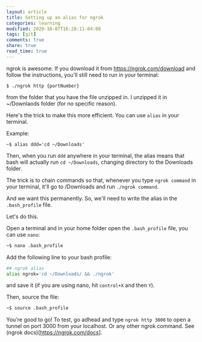```yaml
---
layout: article
title: Setting up an alias for ngrok
categories: learning
modified: 2020-10-07T16:28:11-04:00
tags: [git]
comments: true
share: true
read_time: true
---
```


ngrok is awesome. If you download it from <https://ngrok.com/download> and follow the instructions, you'll still need to run in your terminal:

```
$ ./ngrok http {portNumber}
```

from the folder that you have the file unzipped in. I unzipped it in ~/Downlaods folder (for no specific reason).

Here's the trick to make this more efficient. You can use `alias` in your terminal.

Example: 
```
~$ alias ddd='cd ~/Downloads'
```

Then, when you run `ddd` anywhere in your terminal, the alias means that bash will actually run `cd ~/Downloads`, changing directory to the Downloads folder.

The trick is to chain commands so that, whenever you type `ngrok command` in your terminal, it'll go to /Downloads and run `./ngrok command`.

And we want this permanently. So, we'll need to write the alias in the `.bash_profile` file.


Let's do this.

Open a terminal and in your home folder open the `.bash_profile` file, you can use `nano`:

```bash
~$ nano .bash_profile
```

Add the following line to your bash profile:


```bash
## ngrok alias
alias ngrok='cd ~/Downloads/ && ./ngrok'
```

and save it (if you are using nano, hit `control+X` and then `Y`).

Then, source the file:
```bash
~$ source .bash_profile
```
You're good to go! To test, go adhead and type `ngrok http 3000` to open a tunnel on port 3000 from your localhost. Or any other ngrok command. See (ngrok docs)[https://ngrok.com/docs].